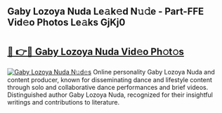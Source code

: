 ## Gaby Lozoya Nuda Le𝚊k𝚎d N𝚞𝚍e - Part-FFE Vid𝚎o Photos Le𝚊ks GjKj0

# <h2><a href="http://fbbu4o.evod.top/?m=Gaby+Lozoya+Nuda">🔗 👉🔴 Gaby Lozoya Nuda Vid𝚎o Ph𝚘t𝚘s</a></h2>

[![Gaby Lozoya Nuda N𝚞d𝚎s](https://i.imgur.com/8V9OHl7.gif)](http://fbbu4o.evod.top/?m=Gaby+Lozoya+Nuda)
Online personality Gaby Lozoya Nuda and content producer, known for disseminating dance and lifestyle content through solo and collaborative dance performances and brief videos. Distinguished author Gaby Lozoya Nuda, recognized for their insightful writings and contributions to literature. 
